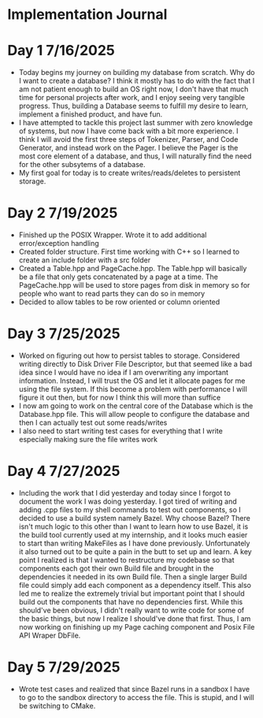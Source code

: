 # Implementation Journal

# Day 1 7/16/2025
- Today begins my journey on building my database from scratch. Why do I want to create a database? I think it mostly has to do with the fact that I am not patient enough to build an OS right now, I don't have that much time for personal projects after work, and I enjoy seeing very tangible progress. Thus, building a Database seems to fulfill my desire to learn, implement a finished product, and have fun.
- I have attempted to tackle this project last summer with zero knowledge of systems, but now I have come back with a bit more experience. I think I will avoid the first three steps of Tokenizer, Parser, and Code Generator, and instead work on the Pager. I believe the Pager is the most core element of a database, and thus, I will naturally find the need for the other subsytems of a database.
- My first goal for today is to create writes/reads/deletes to persistent storage.

# Day 2 7/19/2025
- Finished up the POSIX Wrapper. Wrote it to add additional error/exception handling
- Created folder structure. First time working with C++ so I learned to create an include folder with a src folder
- Created a Table.hpp and PageCache.hpp. The Table.hpp will basically be a file that only gets concatenated by a page at a time. The PageCache.hpp will be used to store pages from disk in memory so for people who want to read parts they can do so in memory
- Decided to allow tables to be row oriented or column oriented

# Day 3 7/25/2025
- Worked on figuring out how to persist tables to storage. Considered writing directly to Disk Driver File Descriptor, but that seemed like a bad idea since I would have no idea if I am overwriting any important information. Instead, I will trust the OS and let it allocate pages for me using the file system. If this become a problem with performance I will figure it out then, but for now I think this will more than suffice
- I now am going to work on the central core of the Database which is the Database.hpp file. This will allow people to configure the database and then I can actually test out some reads/writes
- I also need to start writing test cases for everything that I write especially making sure the file writes work

# Day 4 7/27/2025
- Including the work that I did yesterday and today since I forgot to document the work I was doing yesterday. I got tired of writing and adding .cpp files to my shell commands to test out components, so I decided to use a build system namely Bazel. Why choose Bazel? There isn't much logic to this other than I want to learn how to use Bazel, it is the build tool currently used at my internship, and it looks much easier to start than writing MakeFiles as I have done previously. Unfortunately it also turned out to be quite a pain in the butt to set up and learn. A key point I realized is that I wanted to restructure my codebase so that components each got their own Build file and brought in the dependencies it needed in its own Build file. Then a single larger Build file could simply add each component as a dependency itself. This also led me to realize the extremely trivial but important point that I should build out the components that have no dependencies first. While this should've been obvious, I didn't really want to write code for some of the basic things, but now I realize I should've done that first. Thus, I am now working on finishing up my Page caching component and Posix File API Wraper DbFile.

# Day 5 7/29/2025
- Wrote test cases and realized that since Bazel runs in a sandbox I have to go to the sandbox directory to access the file. This is stupid, and I will be switching to CMake.